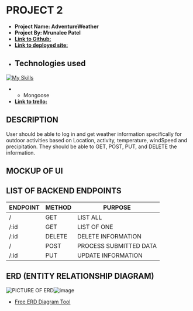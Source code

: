 # PROJECT 2

- **Project Name: AdventureWeather** 
- **Project By: Mrunalee Patel** 
- [**Link to Github:**](https://github.com/mrunaleepatel/project2.git) 
- [**Link to deployed site:**](https://project2-w4ca.onrender.com)
- ## Technologies used 
[![My Skills](https://skillicons.dev/icons?i=js,html,css,JavaScript,Express)](https://skillicons.dev)
- * Mongoose
- [**Link to trello:**]()

## DESCRIPTION
User should be able to log in and get weather information specifically for outdoor activities based on Location, activity, temperature, windSpeed and precipitation. They should be able to GET, POST, PUT, and DELETE the information. 
## MOCKUP OF UI 

## LIST OF BACKEND ENDPOINTS

| ENDPOINT | METHOD | PURPOSE |
|----------|--------|---------|
| / | GET | LIST ALL |
| /:id | GET | LIST OF ONE |
| /:id | DELETE | DELETE INFORMATION |
| / | POST | PROCESS SUBMITTED DATA |
| /:id | PUT | UPDATE INFORMATION |

## ERD (ENTITY RELATIONSHIP DIAGRAM)

![PICTURE OF ERD]()![image](https://github.com/mrunaleepatel/project2/assets/130593688/a8249b56-66a2-4c44-b291-7dbbde7c952f)


- [Free ERD Diagram Tool]()
